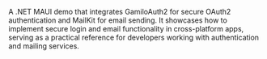 A .NET MAUI demo that integrates GamiloAuth2 for secure OAuth2 authentication and MailKit for email sending. It showcases how to implement secure login and email functionality in cross-platform apps, serving as a practical reference for developers working with authentication and mailing services.
